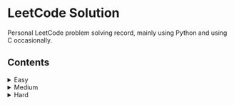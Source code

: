 # LeetCode Solution
Personal LeetCode problem solving record, mainly using Python and using C occasionally.

## Contents
<details>
  <summary>Easy</summary>
  <pre>
    <a href=https://github.com/patty5916/LeetCode_Solution/tree/main/Easy/Two%20Sum>Two Sum</a>
  </pre>
</details>

<details>
  <summary>Medium</summary>
  <pre>
    
  </pre>
</details>

<details>
  <summary>Hard</summary>
  <pre>
    
  </pre>
</details>
